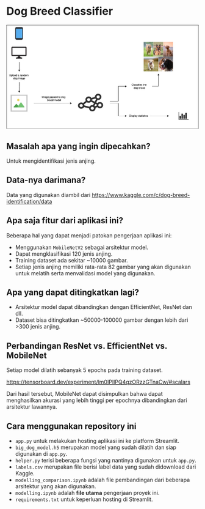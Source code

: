 # Dog Breed Classifier

![Dog Breed Flywheel](./flywheel.jpeg)

## Masalah apa yang ingin dipecahkan?

Untuk mengidentifikasi jenis anjing.

## Data-nya darimana?

Data yang digunakan diambil dari https://www.kaggle.com/c/dog-breed-identification/data

## Apa saja fitur dari aplikasi ini?

Beberapa hal yang dapat menjadi patokan pengerjaan aplikasi ini:
* Menggunakan `MobileNetV2` sebagai arsitektur model.
* Dapat mengklasifikasi 120 jenis anjing.
* Training dataset ada sekitar ~10000 gambar.
* Setiap jenis anjing memiliki rata-rata 82 gambar yang akan digunakan untuk melatih serta menvalidasi model yang digunakan.

## Apa yang dapat ditingkatkan lagi?

* Arsitektur model dapat dibandingkan dengan EfficientNet, ResNet dan dll.
* Dataset bisa ditingkatkan ~50000-100000 gambar dengan lebih dari >300 jenis anjing.

## Perbandingan ResNet vs. EfficientNet vs. MobileNet

Setiap model dilatih sebanyak 5 epochs pada training dataset.

https://tensorboard.dev/experiment/lm0IPlIPQ4qzORzzGTnaCw/#scalars

Dari hasil tersebut, MobileNet dapat disimpulkan bahwa dapat menghasilkan akurasi yang lebih tinggi per epochnya dibandingkan dari arsitektur lawannya.

## Cara menggunakan repository ini

* `app.py` untuk melakukan hosting aplikasi ini ke platform Streamlit.
* `big_dog_model.h5` merupakan model yang sudah dilatih dan siap digunakan di `app.py`.
* `helper.py` terisi beberapa fungsi yang nantinya digunakan untuk `app.py`.
* `labels.csv` merupakan file berisi label data yang sudah didownload dari Kaggle.
* `modelling_comparison.ipynb` adalah file pembandingan dari beberapa arsitektur yang akan digunakan.
* `modelling.ipynb` adalah **file utama** pengerjaan proyek ini.
* `requirements.txt` untuk keperluan hosting di Streamlit.